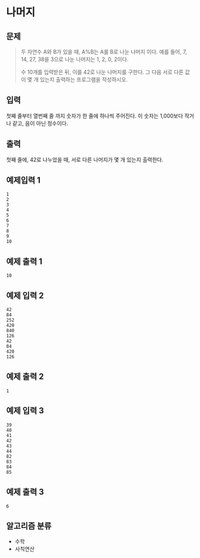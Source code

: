 # 나머지
## 문제
> 두 자연수 A와 B가 있을 때, A%B는 A를 B로 나눈 나머지 이다. 예를 들어, 7, 14, 27, 38을 3으로 나눈 나머지는 1, 2, 0, 2이다.
>
> 수 10개를 입력받은 뒤, 이를 42로 나눈 나머지를 구한다. 그 다음 서로 다른 값이 몇 개 있는지 출력하는 프로그램을 작성하시오.
## 입력
첫째 줄부터 열번째 줄 까지 숫자가 한 줄에 하나씩 주어진다. 이 숫자는 1,000보다 작거나 같고, 음이 아닌 정수이다.
## 출력
첫째 줄에, 42로 나누었을 때, 서로 다른 나머지가 몇 개 있는지 출력한다.

## 예제입력 1
```
1
2
3
4
5
6
7
8
9
10
```
## 예제 출력 1
```
10
```
## 예제 입력 2
```
42
84
252
420
840
126
42
84
420
126
```
## 예제 출력 2
```
1
```

## 예제 입력 3
```
39
40
41
42
43
44
82
83
84
85
```

## 예제 출력 3
```
6
```
## 알고리즘 분류
* 수학
* 사칙연산